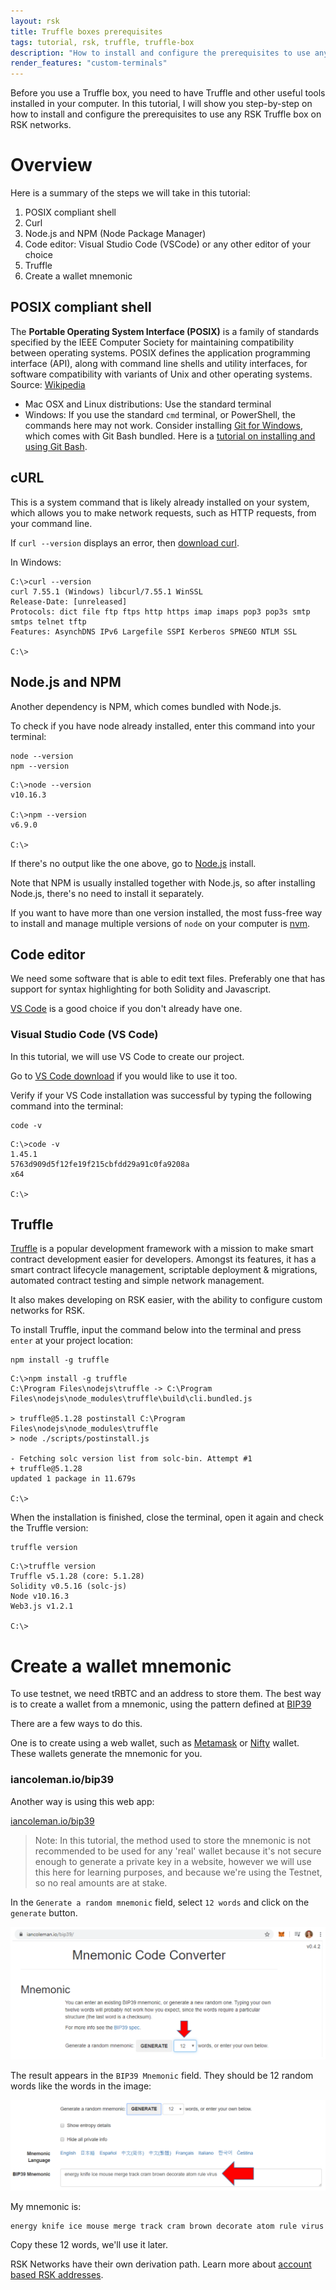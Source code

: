 ```yaml
---
layout: rsk
title: Truffle boxes prerequisites
tags: tutorial, rsk, truffle, truffle-box 
description: "How to install and configure the prerequisites to use any RSK Truffle box on RSK networks."
render_features: "custom-terminals"
---
```


Before you use a Truffle box, you need to have Truffle and other useful tools installed in your computer.
In this tutorial, I will show you step-by-step on how to install and configure the prerequisites to use any RSK Truffle box on RSK networks.

# Overview

Here is a summary of the steps we will take in this tutorial:

1. POSIX compliant shell
2. Curl
3. Node.js and NPM (Node Package Manager)
4. Code editor: Visual Studio Code (VSCode) or any other editor of your choice
5. Truffle
6. Create a wallet mnemonic

## POSIX compliant shell

The **Portable Operating System Interface (POSIX)** is a family of standards specified by the IEEE Computer Society for maintaining compatibility between operating systems. POSIX defines the application programming interface (API), along with command line shells and utility interfaces, for software compatibility with variants of Unix and other operating systems.
Source: [Wikipedia](https://en.wikipedia.org/wiki/POSIX)

* Mac OSX and Linux distributions: Use the standard terminal
* Windows: If you use the standard `cmd` terminal, or PowerShell, the commands here may not work.
  Consider installing [Git for Windows](https://gitforwindows.org/), which comes with Git Bash bundled.
  Here is a [tutorial on installing and using Git Bash](https://www.atlassian.com/git/tutorials/git-bash).

## cURL

This is a system command that is likely already installed on your system,
which allows you to make network requests, such as HTTP requests,
from your command line.

If `curl --version` displays an error,
then [download curl](https://curl.haxx.se/download.html).

In Windows:

```windows-command-prompt
C:\>curl --version
curl 7.55.1 (Windows) libcurl/7.55.1 WinSSL
Release-Date: [unreleased]
Protocols: dict file ftp ftps http https imap imaps pop3 pop3s smtp smtps telnet tftp
Features: AsynchDNS IPv6 Largefile SSPI Kerberos SPNEGO NTLM SSL

C:\>
```

## Node.js and NPM

Another dependency is NPM, which comes bundled with Node.js.

To check if you have node already installed, enter this command into your terminal:

```shell
node --version
npm --version
```

```windows-command-prompt
C:\>node --version
v10.16.3

C:\>npm --version
v6.9.0

C:\>
```

If there's no output like the one above, go to [Node.js](https://nodejs.org/en/) install.

Note that NPM is usually installed together with Node.js, so after installing Node.js, there's no need to install it separately.

If you want to have more than one version installed,
the most fuss-free way to install and manage multiple versions of `node` on your computer is [nvm](https://github.com/nvm-sh/nvm).

## Code editor

We need some software that is able to edit text files.
Preferably one that has support for syntax highlighting for both Solidity and Javascript.

[VS Code](https://code.visualstudio.com/) is a good choice if you don't already have one.

### Visual Studio Code (VS Code)

In this tutorial, we will use VS Code to create our project.

Go to [VS Code download](https://code.visualstudio.com/download) if you would like to use it too.

Verify if your VS Code installation was successful by typing the following command into the terminal:

```shell
code -v
```

```windows-command-prompt
C:\>code -v
1.45.1
5763d909d5f12fe19f215cbfdd29a91c0fa9208a
x64

C:\>
```

## Truffle

[Truffle](https://www.trufflesuite.com/truffle) is a popular development framework with a mission to make smart contract development easier for developers. Amongst its features, it has a smart contract lifecycle management, scriptable deployment & migrations, automated contract testing and simple network management.

It also makes developing on RSK easier, with the ability to configure custom networks for RSK.

To install Truffle, input the command below into the terminal and press `enter` at your project location:

```shell
npm install -g truffle
```

```windows-command-prompt
C:\>npm install -g truffle
C:\Program Files\nodejs\truffle -> C:\Program Files\nodejs\node_modules\truffle\build\cli.bundled.js

> truffle@5.1.28 postinstall C:\Program Files\nodejs\node_modules\truffle
> node ./scripts/postinstall.js

- Fetching solc version list from solc-bin. Attempt #1
+ truffle@5.1.28
updated 1 package in 11.679s

C:\>
```

When the installation is finished, close the terminal, open it again and check the Truffle version:

```shell
truffle version
```

```windows-command-prompt
C:\>truffle version
Truffle v5.1.28 (core: 5.1.28)
Solidity v0.5.16 (solc-js)
Node v10.16.3
Web3.js v1.2.1

C:\>
```

# Create a wallet mnemonic

To use testnet, we need tRBTC and an address to store them.
The best way is to create a wallet from a mnemonic, using the pattern defined at [BIP39](https://github.com/bitcoin/bips/blob/master/bip-0039.mediawiki)

There are a few ways to do this.

One is to create using a web wallet, 
such as [Metamask](https://metamask.io/) 
or [Nifty](https://www.poa.network/for-users/nifty-wallet) wallet.
These wallets generate the mnemonic for you.

### iancoleman.io/bip39

Another way is using this web app:

[iancoleman.io/bip39](https://iancoleman.io/bip39/)

> Note: In this tutorial, the method used to store the mnemonic is not recommended to be used for any 'real' wallet because it's not secure enough to generate a private key in a website, however we will use this here for learning purposes, and because we're using the Testnet, so no real amounts are at stake.

In the `Generate a random mnemonic` field, select `12 words` and click on the `generate` button.

![Generate a random mnemonic](/assets/img/kb/truffle-boxes-prerequisites/image-05.png)

The result appears in the `BIP39 Mnemonic` field.
They should be 12 random words like the words in the image:

![BIP39 Mnemonic](/assets/img/kb/truffle-boxes-prerequisites/image-06.png)

My mnemonic is:

```
energy knife ice mouse merge track cram brown decorate atom rule virus
```

Copy these 12 words, we'll use it later.

RSK Networks have their own derivation path. Learn more about [account based RSK addresses](/rsk/architecture/account-based/ "Account based RSK addresses - RSK developers portal").
